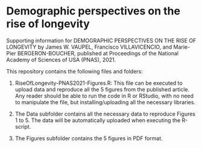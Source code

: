 # Demographic perspectives on the rise of longevity

Supporting information for
DEMOGRAPHIC PERSPECTIVES ON THE RISE OF LONGEVITY
by
James W. VAUPEL, Francisco VILLAVICENCIO, and Marie-Pier BERGERON-BOUCHER,
published at
Proceedings of the National Academy of Sciences of USA (PNAS), 2021.

This repository contains the following files and folders:

1) RiseOfLongevity-PNAS2021-Figures.R: This file can be executed to upload data and reproduce all the 5 figures from the published article. Any reader should be able to run the code in R or RStudio, with no need to manipulate the file, but installing/uploading all the necessary libraries.

2) The Data subfolder contains all the necessary data to reproduce Figures 1 to 5. The data will be automatically uploaded when executing the R-script.

3) The Figures subfolder contains the 5 figures in PDF format.
